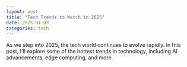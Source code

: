```yaml
---
layout: post
title: "Tech Trends to Watch in 2025"
date: 2025-01-03
categories: tech
---
```

As we step into 2025, the tech world continues to evolve rapidly. In this post, I'll explore some of the hottest trends in technology, including AI advancements, edge computing, and more.
